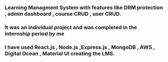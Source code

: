 


### Learning Managment System with features like DRM protection , admin dashboard , course CRUD , user CRUD.
### It was an individual project and was completed in the internship period by me



### I have used React.js , Node.js ,Express.js , MongoDB , AWS , Digital Ocean , Material UI creating the LMS.


